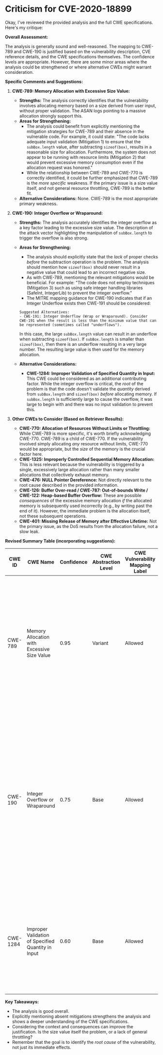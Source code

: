 # Criticism for CVE-2020-18899

Okay, I've reviewed the provided analysis and the full CWE specifications. Here's my critique:

**Overall Assessment:**

The analysis is generally sound and well-reasoned. The mapping to CWE-789 and CWE-190 is justified based on the vulnerability description, CVE reference details, and the CWE specifications themselves. The confidence levels are appropriate. However, there are some minor areas where the analysis could be strengthened or where alternative CWEs might warrant consideration.

**Specific Comments and Suggestions:**

1.  **CWE-789: Memory Allocation with Excessive Size Value:**

    *   **Strengths:**  The analysis correctly identifies that the vulnerability involves allocating memory based on a size derived from user input, without proper validation. The ASAN logs pointing to a massive allocation strongly support this.
    *   **Areas for Strengthening:**
        *   The analysis could benefit from explicitly mentioning the mitigation strategies for CWE-789 and their absence in the vulnerable code. For example, it could state:  "The code lacks adequate input validation (Mitigation 1) to ensure that the `subBox.length` value, after subtracting `sizeof(box)`, results in a reasonable size for allocation.  Furthermore, the system does not appear to be running with resource limits (Mitigation 2) that would prevent excessive memory consumption even if the allocation request was honored."
        *   While the relationship between CWE-789 and CWE-770 is correctly identified, it could be further emphasized that CWE-789 is the *more specific* weakness. If the primary issue is a size value itself, and not general resource throttling, CWE-789 is the better fit.
    *   **Alternative Considerations:** None. CWE-789 is the most appropriate primary weakness.

2.  **CWE-190: Integer Overflow or Wraparound:**

    *   **Strengths:** The analysis accurately identifies the integer overflow as a key factor leading to the excessive size value.  The description of the attack vector highlighting the manipulation of `subBox.length` to trigger the overflow is also strong.
    *   **Areas for Strengthening:**
        *   The analysis should explicitly state that the *lack* of proper checks *before* the subtraction operation is the problem. The analysis should mention how `sizeof(box)` should never result in a negative value that could lead to an incorrect negative size.
        *   As with CWE-789, mentioning the relevant mitigations would be beneficial. For example: "The code does not employ techniques (Mitigation 3) such as using safe integer handling libraries (SafeInt, IntegerLib) to prevent the integer overflow."
        *   The MITRE mapping guidance for CWE-190 indicates that if an Integer Underflow exists then CWE-191 should be considered:
        ```text
        Suggested Alternatives:
        - CWE-191: Integer Underflow (Wrap or Wraparound). Consider CWE-191 when the result is less than the minimum value that can be represented (sometimes called "underflows").
        ```
        In this case, the large `subBox.length` value can result in an underflow when subtracting `sizeof(box)`. If `subBox.length` is smaller than `sizeof(box)`, then there is an underflow resulting in a very large number. The resulting large value is then used for the memory allocation.
    *   **Alternative Considerations:**

        *   **CWE-1284: Improper Validation of Specified Quantity in Input:** This CWE could be considered as an additional contributing factor. While the integer overflow is critical, the *root* of the problem is that the code doesn't validate the *quantity* derived from `subBox.length` and `sizeof(box)` *before* allocating memory. If `subBox.length` is sufficiently large to cause the overflow, it was large to begin with and there was no input validation to prevent this.

3.  **Other CWEs to Consider (Based on Retriever Results):**
    *   **CWE-770: Allocation of Resources Without Limits or Throttling:** While CWE-789 is more specific, it's worth briefly acknowledging CWE-770. CWE-789 is a child of CWE-770. If the vulnerability involved simply allocating *any* resource without limits, CWE-770 would be appropriate, but the *size* of the memory is the crucial factor here.
    *   **CWE-1325: Improperly Controlled Sequential Memory Allocation:** This is less relevant because the vulnerability is triggered by a single, excessively large allocation rather than many smaller allocations that collectively exhaust memory.
    *   **CWE-476: NULL Pointer Dereference:** Not directly relevant to the root cause described in the provided information.
    *   **CWE-126: Buffer Over-read / CWE-787: Out-of-bounds Write / CWE-122: Heap-based Buffer Overflow:** These are possible *consequences* of the excessive memory allocation *if* the allocated memory is subsequently used incorrectly (e.g., by writing past the end of it). However, the immediate problem is the allocation itself, not these subsequent operations.
    *   **CWE-401: Missing Release of Memory after Effective Lifetime:** Not the primary issue, as the DoS results from the allocation failure, not a slow leak.

**Revised Summary Table (incorporating suggestions):**

| CWE ID    | CWE Name                                      | Confidence | CWE Abstraction Level | CWE Vulnerability Mapping Label | CWE-Vulnerability Mapping Notes                                                                                                                                                                                                                       |
| --------- | --------------------------------------------- | ---------- | --------------------- | ------------------------------- | ----------------------------------------------------------------------------------------------------------------------------------------------------------------------------------------------------------------------------------------------------- |
| CWE-789   | Memory Allocation with Excessive Size Value | 0.95       | Variant               | Allowed                         | The product allocates memory based on an untrusted, large size value, but it does not ensure that the size is within expected limits, allowing arbitrary amounts of memory to be allocated.  Lacks input validation and resource limits.  |
| CWE-190 | Integer Overflow or Wraparound | 0.75       | Base                | Allowed                         | The product performs a calculation that can produce an integer overflow or wraparound when the logic assumes that the resulting value will always be larger than the original value, especially by not validating the size before the operation to prevent an underflow. Lacks safe integer handling. |
| CWE-1284 | Improper Validation of Specified Quantity in Input | 0.60 | Base | Allowed | The product receives input that is expected to specify a quantity (such as size or length), but it does not validate or incorrectly validates that the quantity has the required properties.
**Key Takeaways:**

*   The analysis is good overall.
*   Explicitly mentioning absent mitigations strengthens the analysis and shows a deeper understanding of the CWE specifications.
*   Considering the context and consequences can improve the justification. Is the size value itself the problem, or a lack of general throttling?
*   Remember that the goal is to identify the *root cause* of the vulnerability, not just its immediate effects.